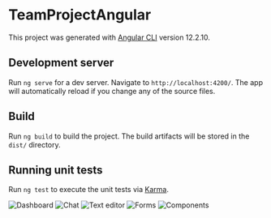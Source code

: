 # TeamProjectAngular

This project was generated with [Angular CLI](https://github.com/angular/angular-cli) version 12.2.10.

## Development server

Run `ng serve` for a dev server. Navigate to `http://localhost:4200/`. The app will automatically reload if you change any of the source files.

## Build

Run `ng build` to build the project. The build artifacts will be stored in the `dist/` directory.

## Running unit tests

Run `ng test` to execute the unit tests via [Karma](https://karma-runner.github.io).

![Dashboard](https://res.cloudinary.com/dpp5ocil3/image/upload/v1730269293/portfolio%20images/angular%20team%20project/Dashboard.png)
![Chat](https://res.cloudinary.com/dpp5ocil3/image/upload/v1730269378/portfolio%20images/angular%20team%20project/Chat.png)
![Text editor](https://res.cloudinary.com/dpp5ocil3/image/upload/v1730269519/portfolio%20images/angular%20team%20project/TextEditor.png)
![Forms](https://res.cloudinary.com/dpp5ocil3/image/upload/v1730269476/portfolio%20images/angular%20team%20project/Forms.png)
![Components](https://res.cloudinary.com/dpp5ocil3/image/upload/v1730269434/portfolio%20images/angular%20team%20project/Components.png)

